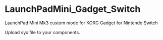# LaunchPadMini_Gadget_Switch
LaunchPad Mini Mk3 custom mode for KORG Gadget for Nintendo Switch

Upload syx file to your components.  
